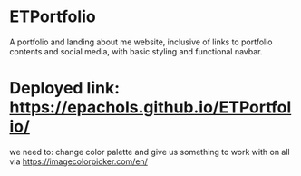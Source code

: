 # ETPortfolio

A portfolio and landing about me website, inclusive of links to portfolio contents and social media, with basic styling and functional navbar.

 # Deployed link: https://epachols.github.io/ETPortfolio/



we need to:
change color palette and give us something to work with on all via https://imagecolorpicker.com/en/
